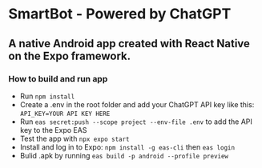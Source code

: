 # SmartBot - Powered by ChatGPT
## A native Android app created with React Native on the Expo framework.

### How to build and run app
* Run `npm install`
* Create a .env in the root folder and add your ChatGPT API key like this: `API_KEY=YOUR API KEY HERE`
* Run `eas secret:push --scope project --env-file .env` to add the API key to the Expo EAS
* Test the app with `npx expo start`
* Install and log in to Expo: `npm install -g eas-cli` then `eas login`
* Bulid .apk by running `eas build -p android --profile preview`
